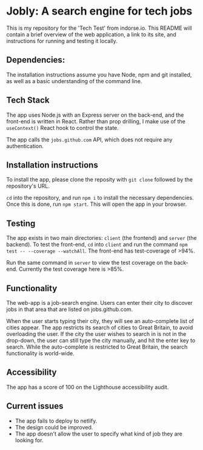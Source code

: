 # Jobly: A search engine for tech jobs

This is my repository for the 'Tech Test' from indorse.io. This README will contain a brief overview of the web application, a link to its site, and instructions for running and testing it locally.

## Dependencies: 

The installation instructions assume you have Node, npm and git installed, as well as a basic understanding of the command line. 

## Tech Stack

The app uses Node.js with an Express server on the back-end, and the front-end is written in React. Rather than prop drilling, I make use of the `useContext()` React hook to control the state. 

The app calls the `jobs.github.com` API, which does not require any authentication.

## Installation instructions
To install the app, please clone the reposity with `git clone` followed by the repository's URL. 

`cd` into the repository, and run `npm i` to install the necessary dependencies. Once this is done, run ```npm start```. This will open the app in your browser. 


## Testing
The app exists in two main directories: `client` (the frontend) and `server` (the backend). 
To test the front-end, `cd` into `client` and run the command `npm test -- --coverage --watchAll`. The front-end has test-coverage of >94%. 

Run the same command in `server` to view the test coverage on the back-end. Currently the test coverage here is >85%. 

## Functionality

The web-app is a job-search engine. Users can enter their city to discover jobs in that area that are listed on jobs.github.com.

When the user starts typing their city, they will see an auto-complete list of cities appear. The app restricts its search of cities to Great Britain, to avoid overloading the user. If the city the user wishes to search in is not in the drop-down, the user can still type the city manually, and hit the enter key to search. While the auto-complete is restricted to Great Britain, the search functionality is world-wide. 

## Accessibility

The app has a score of 100 on the Lighthouse accessibility audit.

## Current issues 

* The app fails to deploy to netlify.
* The design could be improved.
* The app doesn't allow the user to specify what kind of job they are looking for.


